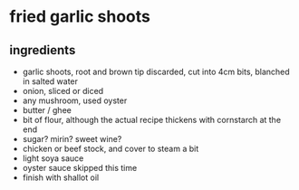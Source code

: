 # fried garlic shoots

## ingredients

* garlic shoots, root and brown tip discarded, cut into 4cm bits, blanched in salted water
* onion, sliced or diced
* any mushroom, used oyster
* butter / ghee
* bit of flour, although the actual recipe thickens with cornstarch at the end
* sugar? mirin? sweet wine?
* chicken or beef stock, and cover to steam a bit
* light soya sauce
* oyster sauce skipped this time
* finish with shallot oil